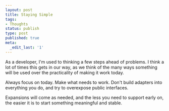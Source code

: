 ```yaml
---
layout: post
title: Staying Simple
tags:
- Thoughts
status: publish
type: post
published: true
meta:
  _edit_last: '1'
---
```

<div>

As a developer, I'm used to thinking a few steps ahead of problems. I think a lot of times this gets in our way, as we think of the many ways something will be used   over the practicality of making it work today.

Always focus on today. Make what needs to work. Don't build adapters into everything you do, and try to overexpose public interfaces.

Expansions will come as needed, and the less you need to support early on, the easier it is to start something meaningful and stable.

</div>
